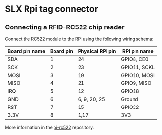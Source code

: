 # SLX Rpi tag connector

## Connecting a RFID-RC522 chip reader

Connect the RC522 module to the RPI using the following wiring schema:

| Board pin name | Board pin | Physical RPi pin | RPi pin name |
|----------------|-----------|------------------|--------------|
| SDA            | 1         | 24               | GPIO8, CE0   |
| SCK            | 2         | 23               | GPIO11, SCKL |
| MOSI           | 3         | 19               | GPIO10, MOSI |
| MISO           | 4         | 21               | GPIO9, MISO  |
| IRQ            | 5         | 12               | GPIO18       |
| GND            | 6         | 6, 9, 20, 25     | Ground       |
| RST            | 7         | 15               | GPIO22       |
| 3.3V           | 8         | 1,17             | 3V3          |

More information in the [pi-rc522](https://github.com/ondryaso/pi-rc522/blob/master/README.md) repository.